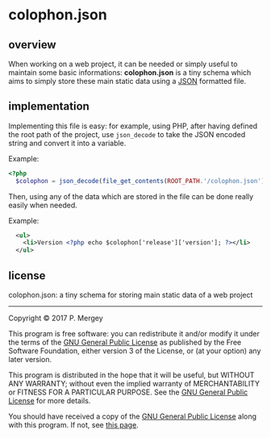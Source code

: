 # colophon.json

## overview

When working on a web project, it can be needed or simply useful to maintain some basic informations: **colophon.json** is a tiny schema which aims to simply store these main static data using a [JSON](http://www.json.org/) formatted file.

## implementation

Implementing this file is easy: for example, using PHP, after having defined the root path of the project, use `json_decode` to take the JSON encoded string and convert it into a variable.

Example:

```php
<?php
  $colophon = json_decode(file_get_contents(ROOT_PATH.'/colophon.json'),true);
```

Then, using any of the data which are stored in the file can be done really easily when needed.

Example:

```xml
  <ul>
    <li>Version <?php echo $colophon['release']['version']; ?></li>
  </ul>
```

## license

colophon.json: a tiny schema for storing main static data of a web project

--------------------------------------------------------------------------------

Copyright © 2017 P. Mergey

This program is free software: you can redistribute it and/or modify it under the terms of the [GNU General Public License](LICENSE) as published by the Free Software Foundation, either version 3 of the License, or (at your option) any later version.

This program is distributed in the hope that it will be useful, but WITHOUT ANY WARRANTY; without even the implied warranty of MERCHANTABILITY or FITNESS FOR A PARTICULAR PURPOSE. See the [GNU General Public License](LICENSE) for more details.

You should have received a copy of the [GNU General Public License](LICENSE) along with this program. If not, see [this page](http://www.gnu.org/licenses/gpl-3.0.txt).
